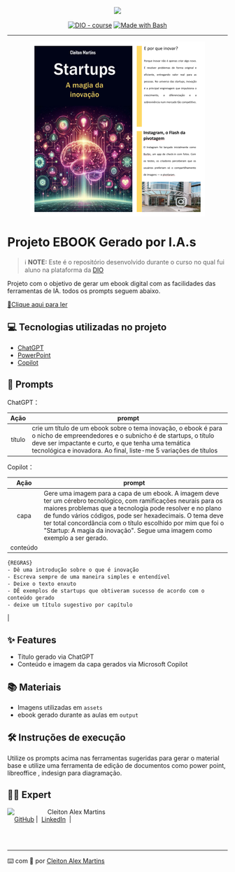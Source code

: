 <p align="center">
    <img width="100" src=".github/assets/banner.png">
</p>


<p align="center">
<a href="https://dio.me/"><img src="https://img.shields.io/badge/DIO-Course-28DA77?logo=youtube" alt="DIO - course"></a>
<a href="https://www.gnu.org/software/bash/" title="Go to Bash homepage"><img src="https://img.shields.io/badge/Prompt-Project-blue?logo=gnu-bash&amp;logoColor=white" alt="Made with Bash"></a></p>

-------


<p align="center">
<img 
    src="./assets/cover.png"
    width="400"  
/>
</p>

# Projeto EBOOK Gerado por I.A.s


 > ℹ️ **NOTE:** Este é o repositório desenvolvido durante o curso no qual fui aluno na plataforma da [DIO](https://dio.me)

Projeto com o objetivo de gerar um ebook digital com as facilidades das ferramentas de IA. todos os prompts
seguem abaixo.

<a href="https://github.com/Cleit0nAlex/prompts-recipe-to-create-a-ebook/blob/main/output/Startups.pdf" title="View PDF now"> 📕Clique aqui para ler</a>

## 💻 Tecnologias utilizadas no projeto

- [ChatGPT](https://chat.openai.com/) 
- [PowerPoint](https://www.microsoft.com/en/microsoft-365/powerpoint)
- [Copilot](https://copilot.microsoft.com)

## 🧠 Prompts


ChatGPT：

|   Ação   | prompt                                                                                                                                                                                                                                                                         |
| :------: | ------------------------------------------------------------------------------------------------------------------------------------------------------------------------------------------------------------------------------------------------------------------------------ |
|  título  | crie um título de um ebook sobre o tema inovação, o ebook é para o nicho de empreendedores e o subnicho é de startups, o título deve ser impactante e curto, e que tenha uma temática tecnológica e inovadora. Ao final, liste-me 5 variações de títulos                                                        |

Copilot：

|  Ação  | prompt                                                                                 |
| :----: | -------------------------------------------------------------------------------------- |
|  capa  | Gere uma imagem para a capa de um ebook. A imagem deve ter um cérebro tecnológico, com ramificações neurais para os maiores problemas que a tecnologia pode resolver e no plano de fundo vários códigos, pode ser hexadecimais. O tema deve ter total concordância com o título escolhido por mim que foi o "Startup: A magia da inovação". Segue uma imagem como exemplo a ser gerado.
| conteúdo | | Faça um texto para ebook, com foco em inovação para Startups, listando as principais características de inovação que uma startup deve ter para que se tenha sucesso
    {REGRAS}
    - Dê uma introdução sobre o que é inovação
    - Escreva sempre de uma maneira simples e entendível
    - Deixe o texto enxuto
    - DÊ exemplos de startups que obtiveram sucesso de acordo com o conteúdo gerado
    - deixe um título sugestivo por capítulo
|

## ✨ Features

- Título gerado via ChatGPT
- Conteúdo e imagem da capa gerados via Microsoft Copilot

## 📚 Materiais

- Imagens utilizadas em `assets`
- ebook gerado durante as aulas em `output`

## 🛠️ Instruções de execução

Utilize os prompts acima nas ferramentas sugeridas para gerar o material base e utilize uma ferramenta de edição de documentos como power point, libreoffice , indesign para diagramação.

## 👨‍💻 Expert

<p>
    <img 
      align=left 
      margin=10 
      width=80 
      src="https://avatars.githubusercontent.com/u/23064370?v=4"
    />
    <p>&nbsp&nbsp&nbspCleiton Alex Martins<br>
    &nbsp&nbsp&nbsp
    <a href="https://github.com/Cleit0nAlex">
    GitHub</a>&nbsp;|&nbsp;
    <a href="www.linkedin.com/in/
cleitonalex">LinkedIn</a>
&nbsp;|&nbsp;

</p>
</p>
<br/><br/>
<p>

---

⌨️ com 💜 por [Cleiton Alex Martins](https://github.com/Cleit0nAlex")